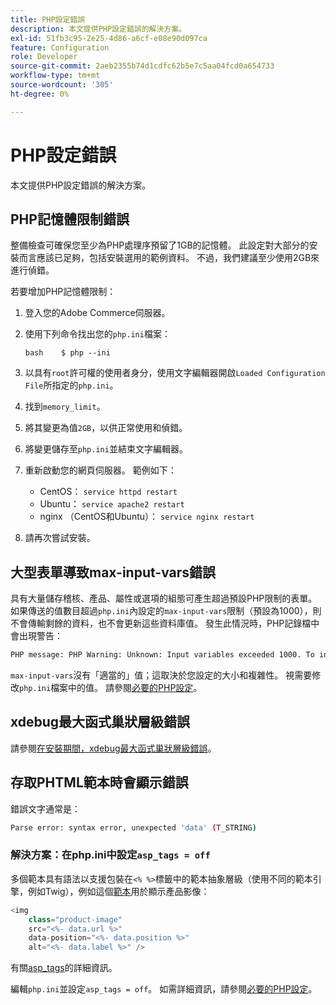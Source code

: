 ```yaml
---
title: PHP設定錯誤
description: 本文提供PHP設定錯誤的解決方案。
exl-id: 51fb3c95-2e25-4d86-a6cf-e08e90d097ca
feature: Configuration
role: Developer
source-git-commit: 2aeb2355b74d1cdfc62b5e7c5aa04fcd0a654733
workflow-type: tm+mt
source-wordcount: '305'
ht-degree: 0%

---
```


# PHP設定錯誤

本文提供PHP設定錯誤的解決方案。

## PHP記憶體限制錯誤

整備檢查可確保您至少為PHP處理序預留了1GB的記憶體。 此設定對大部分的安裝而言應該已足夠，包括安裝選用的範例資料。 不過，我們建議至少使用2GB來進行偵錯。

若要增加PHP記憶體限制：

1. 登入您的Adobe Commerce伺服器。
1. 使用下列命令找出您的`php.ini`檔案：

   ```
   bash    $ php --ini
   ```

1. 以具有`root`許可權的使用者身分，使用文字編輯器開啟`Loaded Configuration File`所指定的`php.ini`。
1. 找到`memory_limit`。
1. 將其變更為值`2GB`，以供正常使用和偵錯。
1. 將變更儲存至`php.ini`並結束文字編輯器。
1. 重新啟動您的網頁伺服器。 範例如下：

   * CentOS： `service httpd restart`
   * Ubuntu： `service apache2 restart`
   * nginx （CentOS和Ubuntu）： `service nginx restart`

1. 請再次嘗試安裝。

## 大型表單導致max-input-vars錯誤

具有大量儲存稽核、產品、屬性或選項的組態可產生超過預設PHP限制的表單。 如果傳送的值數目超過`php.ini`內設定的`max-input-vars`限制（預設為1000），則不會傳輸剩餘的資料，也不會更新這些資料庫值。 發生此情況時，PHP記錄檔中會出現警告：

```bash
PHP message: PHP Warning: Unknown: Input variables exceeded 1000. To increase the limit change max_input_vars in php.ini.
```

`max-input-vars`沒有「適當的」值；這取決於您設定的大小和複雜性。 視需要修改`php.ini`檔案中的值。 請參閱[必要的PHP設定](https://experienceleague.adobe.com/zh-hant/docs/commerce-operations/installation-guide/prerequisites/php-settings)。

## xdebug最大函式巢狀層級錯誤

請參閱[在安裝期間，xdebug最大函式巢狀層級錯誤](/help/troubleshooting/miscellaneous/installation-xdebug-maximum-function-nesting-level-error.md)。

## 存取PHTML範本時會顯示錯誤

錯誤文字通常是：

```bash
Parse error: syntax error, unexpected 'data' (T_STRING)
```

### 解決方案：在php.ini中設定`asp_tags = off`

多個範本具有語法以支援包裝在`<% %>`標籤中的範本抽象層級（使用不同的範本引擎，例如Twig），例如這個[範本](https://github.com/magento/magento2/blob/2.0/app/code/Magento/Catalog/view/adminhtml/templates/product/edit/base_image.phtml)用於顯示產品影像：

```php
<img
    class="product-image"
    src="<%- data.url %>"
    data-position="<%- data.position %>"
    alt="<%- data.label %>" />
```

有關[asp\_tags](http://php.net/manual/en/ini.core.php#ini.asp-tags)的詳細資訊。

編輯`php.ini`並設定`asp_tags = off`。 如需詳細資訊，請參閱[必要的PHP設定](https://experienceleague.adobe.com/zh-hant/docs/commerce-operations/installation-guide/prerequisites/php-settings)。
